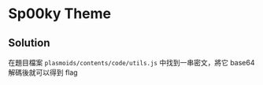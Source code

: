 # Sp00ky Theme

## Solution
在題目檔案 `plasmoids/contents/code/utils.js` 中找到一串密文，將它 base64 解碼後就可以得到 flag